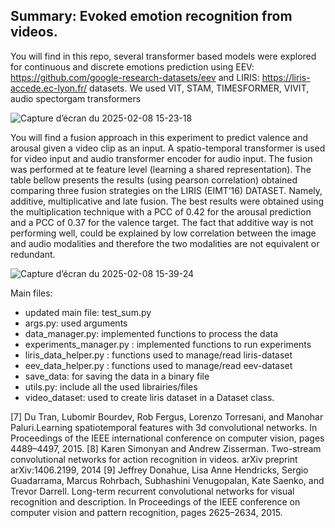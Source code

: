 ## Summary: Evoked emotion recognition from videos.

You will find in this repo, several transformer based models were explored for continuous and discrete emotions prediction using EEV: https://github.com/google-research-datasets/eev and LIRIS: https://liris-accede.ec-lyon.fr/ datasets. 
We used VIT, STAM, TIMESFORMER, VIVIT, audio spectorgam transformers


![Capture d’écran du 2025-02-08 15-23-18](https://github.com/user-attachments/assets/648926c6-f0ee-4c81-8a38-f929d842ae23)


You will find a fusion approach in this experiment to predict valence and arousal given a video clip as an input. A spatio-temporal transformer is used for video input and audio transformer encoder for audio input. The fusion was performed at te feature level (learning a shared representation). The table bellow presents the results (using pearson correlation) obtained comparing three fusion strategies on the LIRIS (EIMT’16) DATASET. Namely, additive, multiplicative and late fusion. The best results were obtained using the multiplication technique with a PCC of 0.42 for the arousal prediction and a PCC of 0.37 for the valence target. The fact that additive way is not performing well, could be explained by low correlation between the image and audio modalities and therefore the two modalities are not equivalent or redundant.




![Capture d’écran du 2025-02-08 15-39-24](https://github.com/user-attachments/assets/7f45670e-2c74-459b-bc77-4cb1e65a1707)



Main files:

- updated main file: test_sum.py
- args.py: used arguments
- data_manager.py: implemented functions to process the data
- experiments_manager.py : implemented functions to run experiments
- liris_data_helper.py : functions used to manage/read liris-dataset
- eev_data_helper.py : functions used to manage/read eev-dataset
- save_data: for saving the data in a binary file
- utils.py: include all the used librairies/files
- video_dataset: used to create liris dataset in a Dataset class.


[7] Du Tran, Lubomir Bourdev, Rob Fergus, Lorenzo Torresani, and Manohar Paluri.Learning spatiotemporal features with 3d convolutional networks. In Proceedings of the IEEE international conference on computer vision, pages 4489–4497, 2015.
[8] Karen Simonyan and Andrew Zisserman. Two-stream convolutional networks for action recognition in videos. arXiv preprint arXiv:1406.2199, 2014
[9] Jeffrey Donahue, Lisa Anne Hendricks, Sergio Guadarrama, Marcus Rohrbach, Subhashini Venugopalan, Kate Saenko, and Trevor Darrell. Long-term recurrent convolutional networks for visual recognition and description. In Proceedings of the IEEE conference on computer vision and pattern recognition, pages 2625–2634, 2015.
